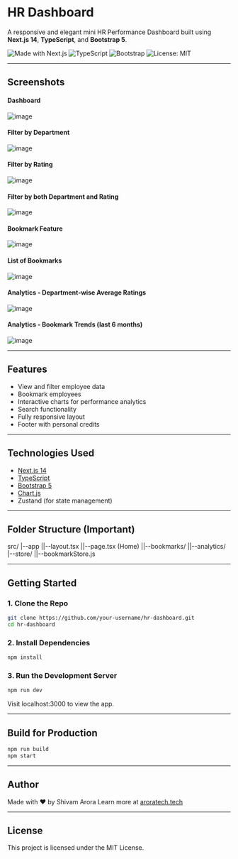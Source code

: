 # HR Dashboard
A responsive and elegant mini HR Performance Dashboard built using **Next.js 14**, **TypeScript**, and **Bootstrap 5**.

![Made with Next.js](https://img.shields.io/badge/Made%20with-Next.js-000?logo=nextdotjs)
![TypeScript](https://img.shields.io/badge/Language-TypeScript-blue.svg)
![Bootstrap](https://img.shields.io/badge/UI-Bootstrap-purple)
![License: MIT](https://img.shields.io/badge/License-MIT-green.svg)

---

## Screenshots
#### Dashboard
![image](https://github.com/user-attachments/assets/2433704e-768f-4b53-ac51-19b5e4198e05)

#### Filter by Department
![image](https://github.com/user-attachments/assets/5ce7572d-c827-45ed-af9a-5e726f2e5c34)

#### Filter by Rating
![image](https://github.com/user-attachments/assets/0197c1a1-0215-47ca-89b4-45754d671dbf)

#### Filter by both Department and Rating
![image](https://github.com/user-attachments/assets/6027f3f4-4eb2-4423-b849-965e93af9bfb)

#### Bookmark Feature
![image](https://github.com/user-attachments/assets/997dea05-39da-42ae-a374-a23ecf9fd0ff)

#### List of Bookmarks
![image](https://github.com/user-attachments/assets/bbc02d53-a0b5-4c73-b33e-babf18a0a605)

#### Analytics - Department-wise Average Ratings
![image](https://github.com/user-attachments/assets/aca74898-0d91-4a74-b90c-df1d1dfd6394)

#### Analytics - Bookmark Trends (last 6 months)
![image](https://github.com/user-attachments/assets/dad5b2c1-5029-41ba-86c2-a2e24d181600)

---

## Features

- View and filter employee data
- Bookmark employees
- Interactive charts for performance analytics
- Search functionality
- Fully responsive layout
- Footer with personal credits

---

## Technologies Used

- [Next.js 14](https://nextjs.org/)
- [TypeScript](https://www.typescriptlang.org/)
- [Bootstrap 5](https://getbootstrap.com/)
- [Chart.js](https://www.chartjs.org/)
- Zustand (for state management)

---

## Folder Structure (Important)
src/
|--app
||--layout.tsx
||--page.tsx (Home)
||--bookmarks/
||--analytics/
|--store/
||--bookmarkStore.js


---

## Getting Started

### 1. Clone the Repo

```bash
git clone https://github.com/your-username/hr-dashboard.git
cd hr-dashboard
```

### 2. Install Dependencies

```bash
npm install
```

### 3. Run the Development Server

```bash
npm run dev
```

Visit localhost:3000 to view the app.

---

## Build for Production

```bash
npm run build
npm start
```

---

## Author
Made with ❤️ by Shivam Arora
Learn more at [aroratech.tech](https://arpratech.tech)

---

## License
This project is licensed under the MIT License.

